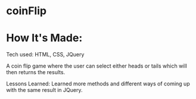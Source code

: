 # coinFlip
# How It's Made:
Tech used: HTML, CSS, JQuery

A coin flip game where the user can select either heads or tails which will then returns the results.

Lessons Learned:
Learned more methods and different ways of coming up with the same result in JQuery.
